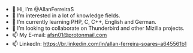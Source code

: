- 👋 Hi, I’m @AllanFerreiraS
- 👀 I’m interested in a lot of knowledge fields.
- 🌱 I’m currently learning PHP, C, C++, English and German.
- 💞️ I’m looking to collaborate on Thunderbird and other Mizilla projects.
- 📫 My E-mail: afsn01@protonmail.com
- 📫 LinkedIn: https://br.linkedin.com/in/allan-ferreira-soares-a645561b1

<!---
AllanFerreiraS/AllanFerreiraS is a ✨ special ✨ repository because its `README.md` (this file) appears on your GitHub profile.
You can click the Preview link to take a look at your changes.
--->
